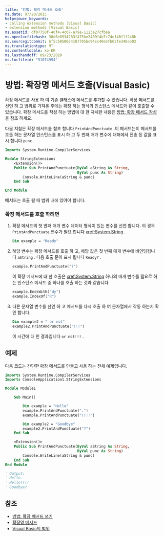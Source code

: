 ```yaml
---
title: '방법: 확장 메서드 호출'
ms.date: 07/20/2015
helpviewer_keywords:
- calling extension methods [Visual Basic]
- extension methods [Visual Basic]
ms.assetid: df07750f-40f4-4c07-a79e-1113a27cfbea
ms.openlocfilehash: 38d6e8534283f475be2409f4b7c74ef48f1f248b
ms.sourcegitcommit: bf5c5850654187705bc94cc40ebfb62fe346ab02
ms.translationtype: MT
ms.contentlocale: ko-KR
ms.lasthandoff: 09/23/2020
ms.locfileid: "91074994"
---
```

# <a name="how-to-call-an-extension-method-visual-basic"></a>방법: 확장명 메서드 호출(Visual Basic)

확장 메서드를 사용 하 여 기존 클래스에 메서드를 추가할 수 있습니다. 확장 메서드를 선언 하 고 범위로 가져온 후에는 확장 하는 형식의 인스턴스 메서드와 같이 호출할 수 있습니다. 확장 메서드를 작성 하는 방법에 대 한 자세한 내용은 [방법: 확장 메서드 작성](./how-to-write-an-extension-method.md)을 참조 하세요.

 다음 지침은 확장 메서드를 참조 합니다 `PrintAndPunctuate` .이 메서드는이 메서드를 호출 하는 문자열 인스턴스를 표시 하 고 두 번째 매개 변수에 대해에서 전송 된 값을 표시 합니다 `punc` .

```vb
Imports System.Runtime.CompilerServices

Module StringExtensions
    <Extension()>
    Public Sub PrintAndPunctuate(ByVal aString As String,
                                 ByVal punc As String)
        Console.WriteLine(aString & punc)
    End Sub

End Module
```

메서드는 호출 될 때 범위 내에 있어야 합니다.

### <a name="to-call-an-extension-method"></a>확장 메서드를 호출 하려면

1. 확장 메서드의 첫 번째 매개 변수 데이터 형식이 있는 변수를 선언 합니다. 의 경우 `PrintAndPunctuate` 변수가 필요 합니다 <xref:System.String> .

    ```vb
    Dim example = "Ready"
    ```

2. 해당 변수는 확장 메서드를 호출 하 고, 해당 값은 첫 번째 매개 변수에 바인딩됩니다 `aString` . 다음 호출 문이 표시 됩니다 `Ready?` .

    ```vb
    example.PrintAndPunctuate("?")
    ```

     이 확장 메서드에 대 한 호출은 <xref:System.String> 하나의 매개 변수를 필요로 하는 인스턴스 메서드 중 하나를 호출 하는 것과 같습니다.

    ```vb
    example.EndsWith("dy")
    example.IndexOf("R")
    ```

3. 다른 문자열 변수를 선언 하 고 메서드를 다시 호출 하 여 문자열에서 작동 하는지 확인 합니다.

    ```vb
    Dim example2 = " or not"
    example2.PrintAndPunctuate("!!!")
    ```

     이 시간에 대 한 결과입니다 `or not!!!` .

## <a name="example"></a>예제

 다음 코드는 간단한 확장 메서드를 만들고 사용 하는 전체 예제입니다.

```vb
Imports System.Runtime.CompilerServices
Imports ConsoleApplication1.StringExtensions

Module Module1

    Sub Main()

        Dim example = "Hello"
        example.PrintAndPunctuate(".")
        example.PrintAndPunctuate("!!!!")

        Dim example2 = "Goodbye"
        example2.PrintAndPunctuate("?")
    End Sub

    <Extension()>
    Public Sub PrintAndPunctuate(ByVal aString As String,
                                 ByVal punc As String)
        Console.WriteLine(aString & punc)
    End Sub
End Module

' Output:
' Hello.
' Hello!!!!
' Goodbye?
```

## <a name="see-also"></a>참조

- [방법: 확장 메서드 쓰기](./how-to-write-an-extension-method.md)
- [확장명 메서드](./extension-methods.md)
- [Visual Basic의 범위](../declared-elements/scope.md)
